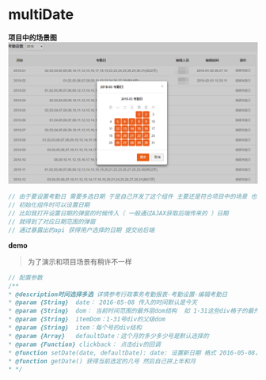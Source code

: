 # multiDate

**项目中的场景图**
![项目场景图](https://github.com/542154968/multiDate/blob/master/images/eg.png)

```javascript
// 由于要设置考勤日 需要多选日期 于是自己开发了这个组件 主要还是符合项目中的场景 也很容易扩展 
// 初始化组件时可以设置日期 
// 比如我打开设置日期的弹窗的时候传入（ 一般通过AJAX获取后端传来的 ）日期 
// 就得到了对应日期范围的弹窗
// 通过暴露出的api 获得用户选择的日期 提交给后端
```

**demo**
> 为了演示和项目场景有稍许不一样

```javascript
// 配置参数
/**
* @description时间选择多选 详情参考行政事务考勤报表-考勤设置-编辑考勤日
* @param {String}  date： 2016-05-08 传入的时间默认是今天
* @param {String}  dom： 当前时间范围的最外层dom结构  如 1-31这些div格子的最外层盒子
* @param {String}  itemDom：1-31号div的父级dom
* @param {String}  item：每个号的div结构  
* @param {Array}   defaultDate：这个月的多少多少号是默认选择的
* @param {Function} clickback： 点击div的回调
* @function setDate(date, defaultDate): date: 设置新日期 格式 2016-05-08， defaultDate： 数组 设置新的默认选择日期
* @function getDate() 获得当前选定的几号 然后自己拼上年和月  
* */


```

